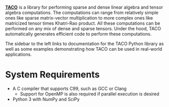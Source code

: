**[TACO](http://tensor-compiler.org)** is a library for performing sparse and
dense linear algebra and tensor algebra computations. The computations can
range from relatively simple ones like sparse matrix-vector multiplication to
more complex ones like matricized tensor times Khatri-Rao product.  All these
computations can be performed on any mix of dense and sparse tensors. Under the
hood, TACO automatically generates efficient code to perform these
computations.

The sidebar to the left links to documentation for the TACO Python library as
well as some examples demonstrating how TACO can be used in real-world
applications.

# System Requirements

* A C compiler that supports C99, such as GCC or Clang
    * Support for OpenMP is also required if parallel execution is desired
* Python 3 with NumPy and SciPy

<!--# Getting Help

Questions and bug reports can be submitted [here](https://github.com/tensor-compiler/taco/issues).-->
